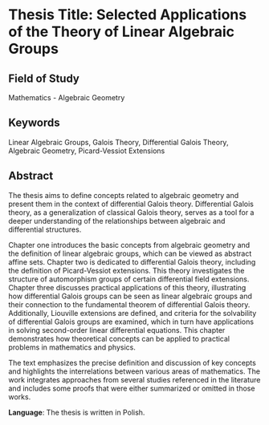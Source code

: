 # Thesis Title: Selected Applications of the Theory of Linear Algebraic Groups

## Field of Study
Mathematics - Algebraic Geometry

## Keywords
Linear Algebraic Groups, Galois Theory, Differential Galois Theory, Algebraic Geometry, Picard-Vessiot Extensions

## Abstract
The thesis aims to define concepts related to algebraic geometry and present them in the context of differential Galois theory. Differential Galois theory, as a generalization of classical Galois theory, serves as a tool for a deeper understanding of the relationships between algebraic and differential structures.

Chapter one introduces the basic concepts from algebraic geometry and the definition of linear algebraic groups, which can be viewed as abstract affine sets. Chapter two is dedicated to differential Galois theory, including the definition of Picard-Vessiot extensions. This theory investigates the structure of automorphism groups of certain differential field extensions. Chapter three discusses practical applications of this theory, illustrating how differential Galois groups can be seen as linear algebraic groups and their connection to the fundamental theorem of differential Galois theory. Additionally, Liouville extensions are defined, and criteria for the solvability of differential Galois groups are examined, which in turn have applications in solving second-order linear differential equations. This chapter demonstrates how theoretical concepts can be applied to practical problems in mathematics and physics.

The text emphasizes the precise definition and discussion of key concepts and highlights the interrelations between various areas of mathematics. The work integrates approaches from several studies referenced in the literature and includes some proofs that were either summarized or omitted in those works.

**Language**: The thesis is written in Polish.
